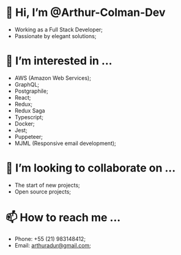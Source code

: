 # 👋 Hi, I’m @Arthur-Colman-Dev
  - Working as a Full Stack Developer;
  - Passionate by elegant solutions;
  
# 👀 I’m interested in ...
  - AWS (Amazon Web Services);
  - GraphQL;
  - Postgraphile;
  - React;
  - Redux;
  - Redux Saga
  - Typescript;
  - Docker;
  - Jest;
  - Puppeteer;
  - MJML (Responsive email development);

# 💞️ I’m looking to collaborate on ...
  - The start of new projects;
  - Open source projects;

# 📫 How to reach me ...
  - Phone: +55 (21) 983148412;
  - Email: arthuradur@gmail.com;

<!---
Arthur-Colman-Dev/Arthur-Colman-Dev is a ✨ special ✨ repository because its `README.md` (this file) appears on your GitHub profile.
You can click the Preview link to take a look at your changes.
--->

